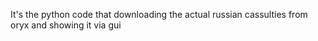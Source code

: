 It's the python code that downloading the actual russian cassulties from oryx and showing it via gui

